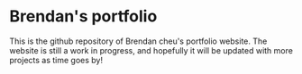 # Brendan's portfolio

This is the github repository of Brendan cheu's portfolio website. The website is still a work in progress, and hopefully it will be updated with more projects as time goes by! 
